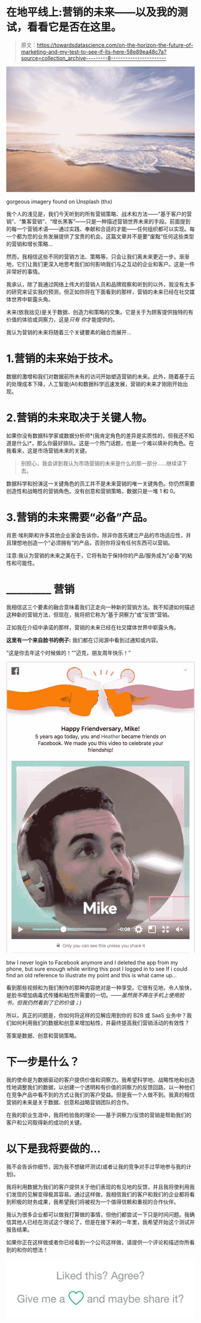 # 在地平线上:营销的未来——以及我的测试，看看它是否在这里。

> 原文：<https://towardsdatascience.com/on-the-horizon-the-future-of-marketing-and-my-test-to-see-if-its-here-58e89ea48c7a?source=collection_archive---------8----------------------->

![](img/b359dc96e2f09edb3e732149b8d1665d.png)

gorgeous imagery found on Unsplash (thx)

我个人的浅见是，我们今天听到的所有营销策略、战术和方法——“基于客户的营销”、“集客营销”、“增长黑客”——只是一种描述营销世界未来的手段。前面提到的每一个营销术语——通过实践、奉献和合适的才能——任何组织都可以实现。每一个都为您的业务发展提供了宝贵的机会。这篇文章并不是要“废黜”任何这些类型的营销和增长策略…

然而，我相信这些不同的营销方法、策略等。只会让我们离未来更近一步。渐渐地，它们让我们更深入地思考我们如何影响我们与之互动的企业和客户。这是一件非常好的事情。

我承认，除了我通过网络上伟大的营销人员和品牌观察和听到的以外，我没有太多的研究来证实我的预测，但正如你将在下面看到的那样，营销的未来已经在社交媒体世界中崭露头角。

未来(依我拙见)是关于数据、创造力和策略的交集。它是关于为顾客提供独特的有价值的体验或洞察力，这是*只有* *你*才能提供的。

我认为营销的未来将随着三个关键要素的融合而展开…

# 1.营销的未来始于技术。

数据的激增和我们对数据前所未有的访问开始塑造营销的未来。此外，随着基于云的处理成本下降，人工智能(AI)和数据科学迅速发展，营销的未来才刚刚开始出现。

# 2.营销的未来取决于关键人物。

如果你没有数据科学家或数据分析师*(我肯定角色的差异是实质性的，但我还不知道是什么)*，那么你最好排队。这是一个热门话题，也是一个难以填补的角色。在我看来，这是市场营销未来的关键。

> 别担心，我会讲到我认为市场营销的未来是什么的那一部分……继续读下去。

数据科学和扮演这一关键角色的员工并不是未来营销的唯一关键角色。你仍然需要创造性和战略性的营销角色。没有创意和营销策略，数据只是一堆 1 和 0。

# 3.营销的未来需要“必备”产品。

肖恩·埃利斯和许多其他企业家会告诉你，除非你首先建立产品的市场适应性，并且理想地创造一个“必须拥有”的产品，否则你将没有任何东西可以营销。

注意:我认为营销的未来之美在于，它将有助于保持你的产品/服务成为“必备”的粘性和可能性。

# _________ 营销

我相信这三个要素的融合意味着我们正走向一种新的营销方法。我不知道如何描述这种新的营销方法，但现在，我将把它称为“基于洞察力”或“反馈”营销。

正如我在介绍中承诺的那样，营销的未来已经在社交媒体世界中崭露头角。

**这里有一个来自脸书的例子:**
我们都在订阅源中看到过通知或内容。

“这是你去年这个时候做的！”“迈克，朋友周年快乐！”

![](img/dcfbd56019251edf55ef969f7c78d336.png)

btw I never login to Facebook anymore and I deleted the app from my phone, but sure enough while writing this post I logged in to see If i could find an old reference to illustrate my point and this is what came up…

看到那些视频和为我们制作的那种内容绝对是一种享受。它很有见地，令人愉快，是脸书增加病毒式传播和粘性所需要的一切。*——虽然我不再在手机上使用脸书，但我仍然看到了它的价值；)*

所以，真正的问题是，你如何将这样的见解应用到你的 B2B 或 SaaS 业务中？我们如何利用我们的数据和创意来增加粘性，并最终提高我们营销活动的有效性？

答案是数据、创意和营销策略。

# 下一步是什么？

我的使命是为数据驱动的客户提供价值和洞察力。我希望科学地、战略性地和创造性地调整我们的数据，以创建一个透明和有价值的洞察力的反馈回路，以一种他们在竞争产品中看不到的方式让我们的客户受益。但是我一个人做不到。我真的相信营销的未来是关于数据、创意和战略营销团队的合作。

在我的职业生涯中，我将检验我的理论——基于洞察力/反馈的营销是帮助我们的客户和公司取得新的成功的关键。

# 以下是我将要做的…

我不会告诉你细节，因为我不想破坏测试(或者让我的竞争对手过早地参与我的计划)。

我将利用数据为我们的客户提供关于他们表现的有见地的反馈，并且我将使利用我们发现的见解变得极其容易。通过这样做，我相信我们的客户和我们的企业都将看到积极的财务成果，我希望我们将被视为一个值得信赖和重视的合作伙伴。

我认为很多企业都可以做我打算做的事情，但他们都尝试一下只是时间问题。我确信其他人已经在测试这个理论了，但是在接下来的一年里，我希望开始这个测试并报告结果。

如果你正在这样做或者你已经看到一个公司这样做，请提供一个评论和描述你所看到的和你的想法！

![](img/54fb8c08b5d1502ae5d58c1265955b52.png)